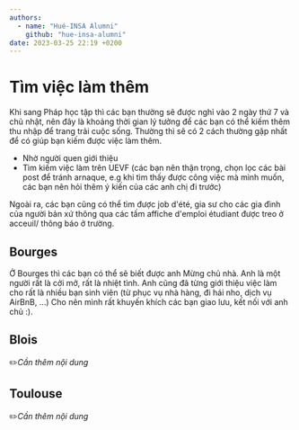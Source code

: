 ```yaml
---
authors:
  - name: "Hué-INSA Alumni"
    github: "hue-insa-alumni"
date: 2023-03-25 22:19 +0200
---
```


# Tìm việc làm thêm

Khi sang Pháp học tập thì các bạn thường sẽ được nghỉ vào 2 ngày thứ 7 và chủ nhật, nên đây là khoảng thời gian lý tưởng để các bạn có thể kiếm thêm thu nhập để trang trải cuộc sống. Thường thì sẽ có 2 cách thường gặp nhất để có giúp bạn kiếm được việc làm thêm.

- Nhờ người quen giới thiệu
- Tìm kiếm việc làm trên UEVF (các bạn nên thận trọng, chọn lọc các bài post để tránh arnaque, e.g khi tìm thấy được công việc mà mình muốn, các bạn nên hỏi thêm ý kiến của các anh chị đi trước)

Ngoài ra, các bạn cũng có thể tìm được job d'été, gia sư cho các gia đình của người bản xứ thông qua các tấm affiche d'emploi étudiant được treo ở acceuil/ thông báo ở trường.

## Bourges

Ở Bourges thì các bạn có thể sẽ biết được anh Mừng chủ nhà. Anh là một người rất là cởi mở, rất là nhiệt tình. Anh cũng đã từng giới thiệu việc làm cho rất là nhiều bạn sinh viên (từ phục vụ nhà hàng, đi hái nho, dịch vụ AirBnB, ...) Cho nên mình rất khuyến khích các bạn giao lưu, kết nối với anh chủ :).

## Blois

✏️*Cần thêm nội dung*

## Toulouse

✏️*Cần thêm nội dung*
